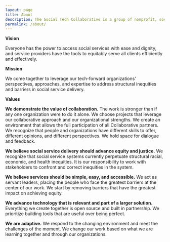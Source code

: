 ```yaml
---
layout: page
title: About
description: The Social Tech Collaborative is a group of nonprofit, social impact organizations working to transform the way technology powers social services. We work with state, local, and nonprofit agencies across the country to adopt best practices common in the commercial technology sector that are appropriate for the public sector.
permalink: /about/
---
```


**Vision**

Everyone has the power to access social services with ease and dignity, and service providers have the tools to equitably serve all clients efficiently and effectively.

**Mission**

We come together to leverage our tech-forward organizations’ perspectives, approaches, and expertise to address structural inequities and barriers in social service delivery.

**Values**

**We demonstrate the value of collaboration.** The work is stronger than if any one organization were to do it alone.  We choose projects that leverage our collaborative approach and our organizational strengths. 
We create an environment that allows the full participation of all Collaborative partners.  We recognize that people and organizations have different skills to offer, different opinions, and different perspectives. We hold space for dialogue and feedback.

**We believe social service delivery should advance equity and justice.**  We recognize that social service systems currently perpetuate structural racial, economic, and health inequities.  It is our responsibility to work with stakeholders to confront and correct inequities in the system. 

**We believe services should be simple, easy, and accessible.**  We act as servant leaders, placing the people who face the greatest barriers at the center of our work. We start by removing barriers that have the greatest impact on achieving equity. 

**We advance technology that is relevant and part of a larger solution.** Everything we create together is open source and built in partnership. We prioritize building tools that are useful over being perfect.

**We are adaptive.** We respond to the changing environment and meet the challenges of the moment. We change our work based on what we are learning together and through our organizations.
